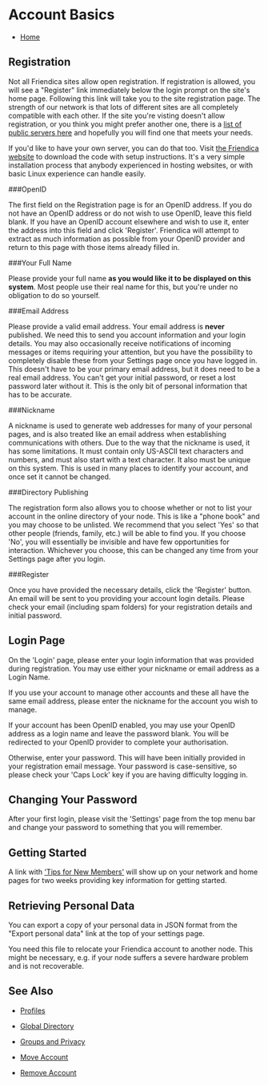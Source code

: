 Account Basics
==============

* [Home](help)

Registration
---

Not all Friendica sites allow open registration.
If registration is allowed, you will see a "Register" link immediately below the login prompt on the site's home page.
Following this link will take you to the site registration page.
The strength of our network is that lots of different sites are all completely compatible with each other.
If the site you're visting doesn't allow registration, or you think you might prefer another one, there is a [list of public servers here](https://dir.friendica.social/servers) and hopefully you will find one that meets your needs.

If you'd like to have your own server, you can do that too.
Visit [the Friendica website](http://friendi.ca/) to download the code with setup instructions.
It's a very simple installation process that anybody experienced in hosting websites, or with basic Linux experience can handle easily.

###OpenID

The first field on the Registration page is for an OpenID address.
If you do not have an OpenID address or do not wish to use OpenID, leave this field blank.
If you have an OpenID account elsewhere and wish to use it, enter the address into this field and click 'Register'.
Friendica will attempt to extract as much information as possible from your OpenID provider and return to this page with those items already filled in.

###Your Full Name

Please provide your full name **as you would like it to be displayed on this system**.
Most people use their real name for this, but you're under no obligation to do so yourself.

###Email Address

Please provide a valid email address.
Your email address is **never** published.
We need this to send you account information and your login details.
You may also occasionally receive notifications of incoming messages or items requiring your attention, but you have the possibility to completely disable these from your Settings page once you have logged in.
This doesn't have to be your primary email address, but it does need to be a real email address.
You can't get your initial password, or reset a lost password later without it.
This is the only bit of personal information that has to be accurate.

###Nickname

A nickname is used to generate web addresses for many of your personal pages, and is also treated like an email address when establishing communications with others.
Due to the way that the nickname is used, it has some limitations. 
It must contain only US-ASCII text characters and numbers, and must also start with a text character.
It also must be unique on this system. 
This is used in many places to identify your account, and once set it cannot be changed.


###Directory Publishing

The registration form also allows you to choose whether or not to list your account in the online directory of your node.
This is like a "phone book" and you may choose to be unlisted.
We recommend that you select 'Yes' so that other people (friends, family, etc.) will be able to find you.
If you choose 'No', you will essentially be invisible and have few opportunities for interaction.
Whichever you choose, this can be changed any time from your Settings page after you login. 

###Register

Once you have provided the necessary details, click the 'Register' button.
An email will be sent to you providing your account login details.
Please check your email (including spam folders) for your registration details and initial password. 

Login Page
---

On the 'Login' page, please enter your login information that was provided during registration.
You may use either your nickname or email address as a Login Name. 

If you use your account to manage other accounts and these all have the same email address, please enter the nickname for the account you wish to manage.

If your account has been OpenID enabled, you may use your OpenID address as a login name and leave the password blank.
You will be redirected to your OpenID provider to complete your authorisation. 

Otherwise, enter your password.
This will have been initially provided in your registration email message.
Your password is case-sensitive, so please check your 'Caps Lock' key if you are having difficulty logging in. 

Changing Your Password
---

After your first login, please visit the 'Settings' page from the top menu bar and change your password to something that you will remember.

Getting Started
---

A link with ['Tips for New Members'](newmember) will show up on your network and home pages for two weeks providing key information for getting started.

Retrieving Personal Data
---

You can export a copy of your personal data in JSON format from the "Export personal data" link at the top of your settings page.

You need this file to relocate your Friendica account to another node.
This might be necessary, e.g. if your node suffers a severe hardware problem and is not recoverable.

See Also
---

* [Profiles](help/Profiles)

* [Global Directory](help/Making-Friends#1_1) 

* [Groups and Privacy](help/Groups-and-Privacy)

* [Move Account](help/Move-Account)

* [Remove Account](help/Remove-Account)

